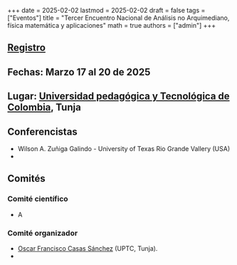 +++
date      = 2025-02-02
lastmod   = 2025-02-02
draft     = false
tags      = ["Eventos"]
title     = "Tercer Encuentro Nacional de Análisis no Arquimediano, física matemática y aplicaciones"
math      = true
authors   = ["admin"]
+++

## **[Registro](https://docs.google.com/forms/d/1F-isLevdxRscKoi074pfHJcafywxA929zvF-OXGVv_c/edit)**


## **Fechas:** Marzo 17 al 20 de 2025

## **Lugar:** [Universidad pedagógica y Tecnológica de Colombia](https://www.uptc.edu.co/sitio/portal/), Tunja

## **Conferencistas**

* Wilson  A. Zuñiga Galindo - University of Texas Rio Grande Vallery (USA)
* 


## **Comités**

### **Comité científico**

* A

### **Comité organizador**

* [Oscar Francisco Casas Sánchez](https://matematicas.netlify.app/authors/casas-o/) (UPTC, Tunja).
*

